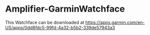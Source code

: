 # Amplifier-GarminWatchface
This Watchface can be downloaded at https://apps.garmin.com/en-US/apps/0dd8fdc5-99fd-4a32-b5b2-339de57943a3
